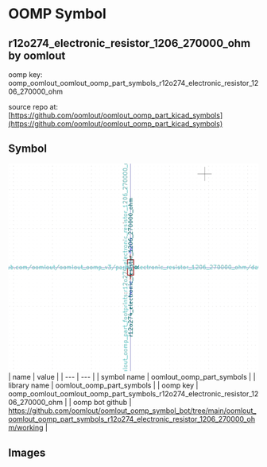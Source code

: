 # OOMP Symbol  
## r12o274_electronic_resistor_1206_270000_ohm  by oomlout  
  
oomp key: oomp_oomlout_oomlout_oomp_part_symbols_r12o274_electronic_resistor_1206_270000_ohm  
  
source repo at: [https://github.com/oomlout/oomlout_oomp_part_kicad_symbols](https://github.com/oomlout/oomlout_oomp_part_kicad_symbols)  
## Symbol  
  
[![working.png](working_600.png)](working.png)  
| name | value | 
| --- | --- | 
| symbol name | oomlout_oomp_part_symbols | 
| library name | oomlout_oomp_part_symbols | 
| oomp key | oomp_oomlout_oomlout_oomp_part_symbols_r12o274_electronic_resistor_1206_270000_ohm | 
| oomp bot github | https://github.com/oomlout/oomlout_oomp_symbol_bot/tree/main/oomlout_oomlout_oomp_part_symbols_r12o274_electronic_resistor_1206_270000_ohm/working | 
## Images  
